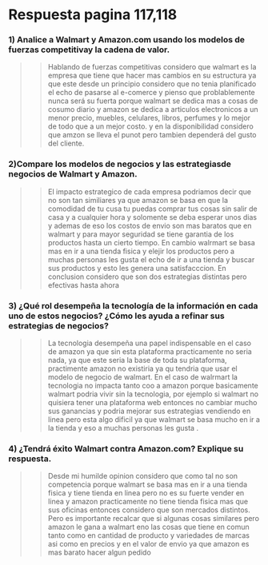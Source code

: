 # Respuesta pagina 117,118
### 1) Analice a Walmart y Amazon.com usando los modelos de fuerzas competitivay la cadena de valor.
 >>Hablando de fuerzas competitivas considero que walmart es la empresa que tiene que hacer mas cambios en su estructura ya que este desde un principio considero que no tenia  planificado el echo de pasarse al e-comerce y pienso que problablemente nunca será su fuerta porque walmart se dedica mas a cosas de cosumo diario y amazon se dedica a articulos electronicos a un menor precio, muebles, celulares, libros, perfumes y lo mejor de todo que a un mejor costo. y en la disponibilidad considero que amzon se lleva el punot pero tambien dependerá del gusto del cliente.

 ### 2)Compare los modelos de negocios y las estrategiasde negocios de Walmart y Amazon.
  >> El impacto estrategico de cada empresa  podriamos decir que no son tan similiares ya que amazon se basa en que la comodidad de tu cusa tu puedas comprar tus cosas
  sin salir de casa y a cualquier hora y solomente se deba esperar unos dias y ademas de eso los costos de envio son mas baratos que en walmart y para mayor seguridad
  se tiene garantia de los productos hasta un cierto tiempo. En cambio walrmart se basa mas en ir a una tienda fisica y elejir los productos pero a muchas personas 
  les gusta el echo de ir a una tienda y buscar sus productos y esto les genera una satisfacccion. En conclusion considero que son dos estrategias distintas pero 
  efectivas hasta ahora

### 3) ¿Qué rol desempeña la tecnología de la información en cada uno de estos  negocios? ¿Cómo les ayuda a refinar sus estrategias de negocios?
 >> La tecnologia desempeña una papel indispensable en el caso de amazon ya que sin esta plataforma practicamente no seria nada, ya que este seria la base de toda
su plataforma, practimente amazon no existiria ya qu tendria que usar el modelo de negocio de walmart. En el caso de walrmart la tecnologia no impacta tanto coo 
a amazon porque basicamente walmart podria vivir sin la tecnologia, por ejemplo si walmart no quisiera tener una plataforma web entonces no cambiar mucho sus 
ganancias y podria mejorar sus estrategias vendiendo en linea pero esta algo dificil ya que walmart se basa mucho en ir a la tienda y eso a muchas personas 
les gusta .  

### 4) ¿Tendrá éxito Walmart contra Amazon.com? Explique su respuesta.
 >> Desde mi humilde opinion considero que como tal no son competencia porque walmart se basa mas en ir a una tienda fisica y tiene tienda en linea pero no es su fuerte
vender en linea y amazon practicamente no tiene tienda fisica mas que sus oficinas entonces considero que son mercados distintos. Pero es importante recalcar que 
si algunas cosas similares pero amazon le gana a walmart eno las cosas que tiene en comun tanto como en cantidad de producto y variedades de marcas asi como en 
precios y en el valor de envio ya que amazon es mas barato hacer algun pedido

